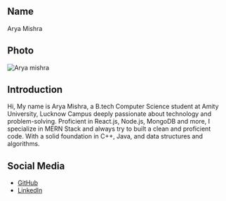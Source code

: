 ## Name
Arya Mishra

## Photo
![Arya mishra](https://link-to-your-photo.jpg)

## Introduction
Hi,
My name is Arya Mishra, a B.tech Computer Science student at Amity University, Lucknow Campus deeply passionate about technology and problem-solving. Proficient in React.js, Node.js, MongoDB and more, I specialize in MERN Stack and always try to built a clean and proficient code. With a solid foundation in C++, Java, and data structures and algorithms.

## Social Media
- [GitHub](https://github.com/Arya-27)
- [LinkedIn](https://www.linkedin.com/in/arya-mishra-233086221/)